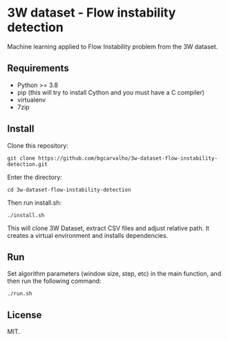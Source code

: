 # 3W dataset - Flow instability detection

Machine learning applied to Flow Instability problem from the 3W dataset.

## Requirements

- Python >= 3.8
- pip (this will try to install Cython and you must have a C compiler)
- virtualenv
- 7zip

## Install

Clone this repository:

`git clone https://github.com/bgcarvalho/3w-dataset-flow-instability-detection.git`

Enter the directory:

`cd 3w-dataset-flow-instability-detection`

Then run install.sh:

`./install.sh`

This will clone 3W Dataset, extract CSV files and adjust relative path. It
creates a virtual environment and installs dependencies.

## Run

Set algorithm parameters (window size, step, etc) in the main function,
and then run the following command:

`./run.sh`

## License

MIT.
